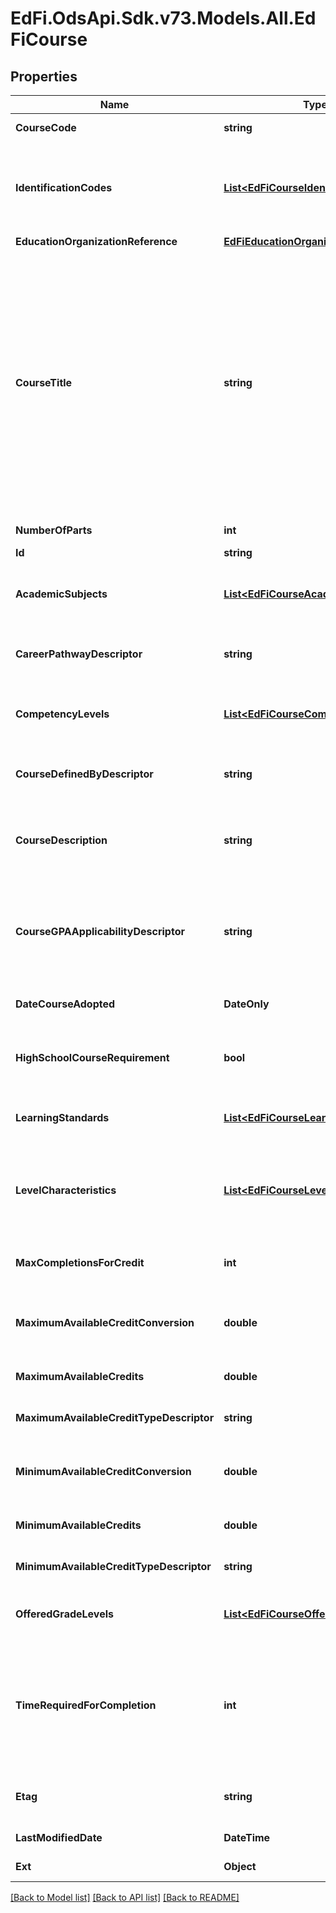 # EdFi.OdsApi.Sdk.v73.Models.All.EdFiCourse

## Properties

Name | Type | Description | Notes
------------ | ------------- | ------------- | -------------
**CourseCode** | **string** | A unique alphanumeric code assigned to a course. | 
**IdentificationCodes** | [**List&lt;EdFiCourseIdentificationCode&gt;**](EdFiCourseIdentificationCode.md) | An unordered collection of courseIdentificationCodes. The code that identifies the organization of subject matter and related learning experiences provided for the instruction of students. | 
**EducationOrganizationReference** | [**EdFiEducationOrganizationReference**](EdFiEducationOrganizationReference.md) |  | 
**CourseTitle** | **string** | The descriptive name given to a course of study offered in a school or other institution or organization. In departmentalized classes at the elementary, secondary, and postsecondary levels (and for staff development activities), this refers to the name by which a course is identified (e.g., American History, English III). For elementary and other non-departmentalized classes, it refers to any portion of the instruction for which a grade or report is assigned (e.g., reading, composition, spelling, and language arts). | 
**NumberOfParts** | **int** | The number of parts identified for a course. | 
**Id** | **string** |  | [optional] 
**AcademicSubjects** | [**List&lt;EdFiCourseAcademicSubject&gt;**](EdFiCourseAcademicSubject.md) | An unordered collection of courseAcademicSubjects. The intended major subject/s area of the course. | [optional] 
**CareerPathwayDescriptor** | **string** | Indicates the career cluster or pathway the course is associated with as part of a CTE curriculum. | [optional] 
**CompetencyLevels** | [**List&lt;EdFiCourseCompetencyLevel&gt;**](EdFiCourseCompetencyLevel.md) | An unordered collection of courseCompetencyLevels. The competency levels defined to rate the student for the course. | [optional] 
**CourseDefinedByDescriptor** | **string** | Specifies whether the course was defined by the SEA, LEA, School, or national organization. | [optional] 
**CourseDescription** | **string** | A description of the content standards and goals covered in the course. Reference may be made to state or national content standards. | [optional] 
**CourseGPAApplicabilityDescriptor** | **string** | An indicator of whether or not the course being described is included in the computation of the student&#39;s grade point average, and if so, if it is weighted differently from regular courses. | [optional] 
**DateCourseAdopted** | **DateOnly** | Date the course was adopted by the education agency. | [optional] 
**HighSchoolCourseRequirement** | **bool** | An indication that this course may satisfy high school graduation requirements in the course&#39;s subject area. | [optional] 
**LearningStandards** | [**List&lt;EdFiCourseLearningStandard&gt;**](EdFiCourseLearningStandard.md) | An unordered collection of courseLearningStandards. Learning standard(s) to be taught by the course. | [optional] 
**LevelCharacteristics** | [**List&lt;EdFiCourseLevelCharacteristic&gt;**](EdFiCourseLevelCharacteristic.md) | An unordered collection of courseLevelCharacteristics. The type of specific program or designation with which the course is associated (e.g., AP, IB, Dual Credit, CTE). | [optional] 
**MaxCompletionsForCredit** | **int** | Designates how many times the course may be taken with credit received by the student. | [optional] 
**MaximumAvailableCreditConversion** | **double** | Conversion factor that when multiplied by the number of credits is equivalent to Carnegie units. | [optional] 
**MaximumAvailableCredits** | **double** | The value of credits or units of value awarded for the completion of a course. | [optional] 
**MaximumAvailableCreditTypeDescriptor** | **string** | The type of credits or units of value awarded for the completion of a course. | [optional] 
**MinimumAvailableCreditConversion** | **double** | Conversion factor that when multiplied by the number of credits is equivalent to Carnegie units. | [optional] 
**MinimumAvailableCredits** | **double** | The value of credits or units of value awarded for the completion of a course. | [optional] 
**MinimumAvailableCreditTypeDescriptor** | **string** | The type of credits or units of value awarded for the completion of a course. | [optional] 
**OfferedGradeLevels** | [**List&lt;EdFiCourseOfferedGradeLevel&gt;**](EdFiCourseOfferedGradeLevel.md) | An unordered collection of courseOfferedGradeLevels. The grade levels in which the course is offered. | [optional] 
**TimeRequiredForCompletion** | **int** | The actual or estimated number of clock minutes required for class completion. This number is especially important for career and technical education classes and may represent (in minutes) the clock hour requirement of the class. | [optional] 
**Etag** | **string** | A unique system-generated value that identifies the version of the resource. | [optional] 
**LastModifiedDate** | **DateTime** | The date and time the resource was last modified. | [optional] 
**Ext** | **Object** | Extensions to the Course entity. | [optional] 

[[Back to Model list]](../../README.md#documentation-for-models) [[Back to API list]](../../README.md#documentation-for-api-endpoints) [[Back to README]](../../README.md)

